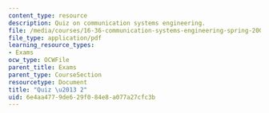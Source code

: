 ```yaml
---
content_type: resource
description: Quiz on communication systems engineering.
file: /media/courses/16-36-communication-systems-engineering-spring-2009/6e4aa4779de629f084e8a077a27cfc3b_MIT16_36s09_quiz02.pdf
file_type: application/pdf
learning_resource_types:
- Exams
ocw_type: OCWFile
parent_title: Exams
parent_type: CourseSection
resourcetype: Document
title: "Quiz \u2013 2"
uid: 6e4aa477-9de6-29f0-84e8-a077a27cfc3b
---
```

